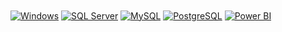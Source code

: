 <div style="display: inline-block;">
    <a href="#"><img align="center" alt="Windows" src="https://img.shields.io/badge/Windows-0078D6?style=for-the-badge&logo=windows&logoColor=white"/></a>
    <a href="#"><img align="center" alt="SQL Server" src="https://img.shields.io/badge/SQL_Server-777BB4?style=for-the-badge&logo=microsoftsqlserver&logoColor=white"/></a>
    <a href="#"><img align="center" alt="MySQL" src="https://img.shields.io/badge/MySQL-4479A1?style=for-the-badge&logo=mysql&logoColor=white"/></a>
    <a href="#"><img align="center" alt="PostgreSQL" src="https://img.shields.io/badge/PostgreSQL-336791?style=for-the-badge&logo=postgresql&logoColor=white"/></a>
    <a href="#"><img align="center" alt="Power BI" src="https://img.shields.io/badge/Power_BI-F2C811?style=for-the-badge&logo=powerbi&logoColor=black"/></a>
</div>
